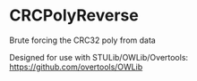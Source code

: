 # CRCPolyReverse
Brute forcing the CRC32 poly from data

Designed for use with STULib/OWLib/Overtools: https://github.com/overtools/OWLib
